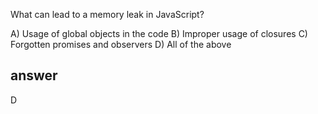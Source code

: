 What can lead to a memory leak in JavaScript?

A) Usage of global objects in the code
B) Improper usage of closures
C) Forgotten promises and observers
D) All of the above

 ## answer
  D
